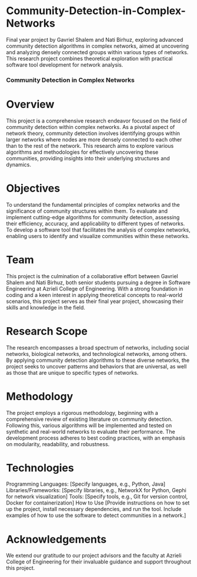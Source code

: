 # Community-Detection-in-Complex-Networks

Final year project by Gavriel Shalem and Nati Birhuz, exploring advanced community detection algorithms in complex networks, aimed at uncovering and analyzing densely connected groups within various types of networks. This research project combines theoretical exploration with practical software tool development for network analysis.

### Community Detection in Complex Networks

# Overview

This project is a comprehensive research endeavor focused on the field of community detection within complex networks. As a pivotal aspect of network theory, community detection involves identifying groups within larger networks where nodes are more densely connected to each other than to the rest of the network. This research aims to explore various algorithms and methodologies for effectively uncovering these communities, providing insights into their underlying structures and dynamics.

# Objectives

To understand the fundamental principles of complex networks and the significance of community structures within them.
To evaluate and implement cutting-edge algorithms for community detection, assessing their efficiency, accuracy, and applicability to different types of networks.
To develop a software tool that facilitates the analysis of complex networks, enabling users to identify and visualize communities within these networks.

# Team

This project is the culmination of a collaborative effort between Gavriel Shalem and Nati Birhuz, both senior students pursuing a degree in Software Engineering at Azrieli College of Engineering. With a strong foundation in coding and a keen interest in applying theoretical concepts to real-world scenarios, this project serves as their final year project, showcasing their skills and knowledge in the field.

# Research Scope

The research encompasses a broad spectrum of networks, including social networks, biological networks, and technological networks, among others. By applying community detection algorithms to these diverse networks, the project seeks to uncover patterns and behaviors that are universal, as well as those that are unique to specific types of networks.

# Methodology

The project employs a rigorous methodology, beginning with a comprehensive review of existing literature on community detection. Following this, various algorithms will be implemented and tested on synthetic and real-world networks to evaluate their performance. The development process adheres to best coding practices, with an emphasis on modularity, readability, and robustness.

# Technologies

Programming Languages: [Specify languages, e.g., Python, Java]
Libraries/Frameworks: [Specify libraries, e.g., NetworkX for Python, Gephi for network visualization]
Tools: [Specify tools, e.g., Git for version control, Docker for containerization]
How to Use
[Provide instructions on how to set up the project, install necessary dependencies, and run the tool. Include examples of how to use the software to detect communities in a network.]

# Acknowledgements

We extend our gratitude to our project advisors and the faculty at Azrieli College of Engineering for their invaluable guidance and support throughout this project.
